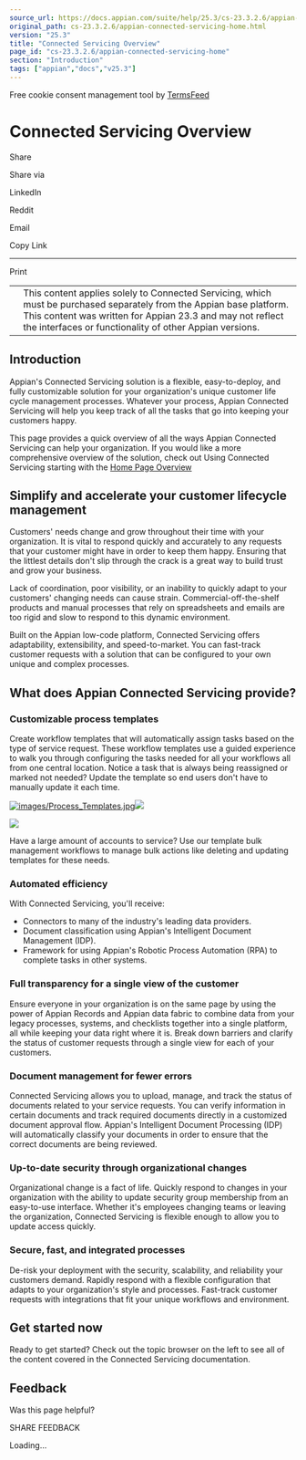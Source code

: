 ```yaml
---
source_url: https://docs.appian.com/suite/help/25.3/cs-23.3.2.6/appian-connected-servicing-home.html
original_path: cs-23.3.2.6/appian-connected-servicing-home.html
version: "25.3"
title: "Connected Servicing Overview"
page_id: "cs-23.3.2.6/appian-connected-servicing-home"
section: "Introduction"
tags: ["appian","docs","v25.3"]
---
```



Free cookie consent management tool by [TermsFeed](https://www.termsfeed.com/)

# Connected Servicing Overview

Share

Share via

LinkedIn

Reddit

Email

Copy Link

* * *

Print

<table><tbody><tr><td><i class="fa fa-check-square-o" aria-hidden="true"></i></td><td>This content applies solely to Connected Servicing, which must be purchased separately from the Appian base platform. This content was written for Appian 23.3 and may not reflect the interfaces or functionality of other Appian versions.</td></tr></tbody></table>

## Introduction

Appian's Connected Servicing solution is a flexible, easy-to-deploy, and fully customizable solution for your organization's unique customer life cycle management processes. Whatever your process, Appian Connected Servicing will help you keep track of all the tasks that go into keeping your customers happy.

This page provides a quick overview of all the ways Appian Connected Servicing can help your organization. If you would like a more comprehensive overview of the solution, check out Using Connected Servicing starting with the [Home Page Overview](home-page-overview.html)

## Simplify and accelerate your customer lifecycle management

Customers' needs change and grow throughout their time with your organization. It is vital to respond quickly and accurately to any requests that your customer might have in order to keep them happy. Ensuring that the littlest details don't slip through the crack is a great way to build trust and grow your business.

Lack of coordination, poor visibility, or an inability to quickly adapt to your customers' changing needs can cause strain. Commercial-off-the-shelf products and manual processes that rely on spreadsheets and emails are too rigid and slow to respond to this dynamic environment.

Built on the Appian low-code platform, Connected Servicing offers adaptability, extensibility, and speed-to-market. You can fast-track customer requests with a solution that can be configured to your own unique and complex processes.

## What does Appian Connected Servicing provide?

### Customizable process templates

Create workflow templates that will automatically assign tasks based on the type of service request. These workflow templates use a guided experience to walk you through configuring the tasks needed for all your workflows all from one central location. Notice a task that is always being reassigned or marked not needed? Update the template so end users don't have to manually update it each time.

[![images/Process_Templates.jpg](images/Process_Templates.jpg)![](/suite/help/25.3/images/rn/zoom_magnify_center.png)](#img1185)

[![](images/Process_Templates.jpg)](#_)

Have a large amount of accounts to service? Use our template bulk management workflows to manage bulk actions like deleting and updating templates for these needs.

### Automated efficiency

With Connected Servicing, you'll receive:

-   Connectors to many of the industry's leading data providers.
-   Document classification using Appian's Intelligent Document Management (IDP).
-   Framework for using Appian's Robotic Process Automation (RPA) to complete tasks in other systems.

### Full transparency for a single view of the customer

Ensure everyone in your organization is on the same page by using the power of Appian Records and Appian data fabric to combine data from your legacy processes, systems, and checklists together into a single platform, all while keeping your data right where it is. Break down barriers and clarify the status of customer requests through a single view for each of your customers.

### Document management for fewer errors

Connected Servicing allows you to upload, manage, and track the status of documents related to your service requests. You can verify information in certain documents and track required documents directly in a customized document approval flow. Appian's Intelligent Document Processing (IDP) will automatically classify your documents in order to ensure that the correct documents are being reviewed.

### Up-to-date security through organizational changes

Organizational change is a fact of life. Quickly respond to changes in your organization with the ability to update security group membership from an easy-to-use interface. Whether it's employees changing teams or leaving the organization, Connected Servicing is flexible enough to allow you to update access quickly.

### Secure, fast, and integrated processes

De-risk your deployment with the security, scalability, and reliability your customers demand. Rapidly respond with a flexible configuration that adapts to your organization's style and processes. Fast-track customer requests with integrations that fit your unique workflows and environment.

## Get started now

Ready to get started? Check out the topic browser on the left to see all of the content covered in the Connected Servicing documentation.

## Feedback

Was this page helpful?

SHARE FEEDBACK

Loading...
